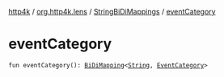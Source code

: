 [http4k](../../index.md) / [org.http4k.lens](../index.md) / [StringBiDiMappings](index.md) / [eventCategory](./event-category.md)

# eventCategory

`fun eventCategory(): `[`BiDiMapping`](../-bi-di-mapping/index.md)`<`[`String`](https://kotlinlang.org/api/latest/jvm/stdlib/kotlin/-string/index.html)`, `[`EventCategory`](../../org.http4k.events/-event-category/index.md)`>`